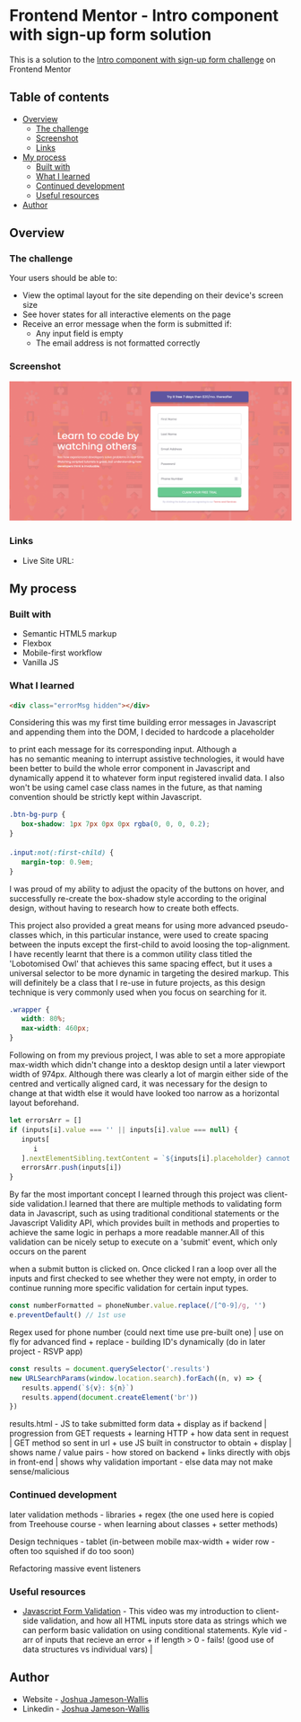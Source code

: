 # Frontend Mentor - Intro component with sign-up form solution

This is a solution to the [Intro component with sign-up form challenge](https://www.frontendmentor.io/challenges/intro-component-with-signup-form-5cf91bd49edda32581d28fd1) on Frontend Mentor

## Table of contents

-  [Overview](#overview)
   -  [The challenge](#the-challenge)
   -  [Screenshot](#screenshot)
   -  [Links](#links)
-  [My process](#my-process)
   -  [Built with](#built-with)
   -  [What I learned](#what-i-learned)
   -  [Continued development](#continued-development)
   -  [Useful resources](#useful-resources)
-  [Author](#author)

## Overview

### The challenge

Your users should be able to:

-  View the optimal layout for the site depending on their device's screen size
-  See hover states for all interactive elements on the page
-  Receive an error message when the form is submitted if:
   -  Any input field is empty
   -  The email address is not formatted correctly

### Screenshot

![](./Screenshot.png)

### Links

-  Live Site URL:

## My process

### Built with

-  Semantic HTML5 markup
-  Flexbox
-  Mobile-first workflow
-  Vanilla JS

### What I learned

```html
<div class="errorMsg hidden"></div>
```

Considering this was my first time building error messages in Javascript and appending them into the DOM, I decided to hardcode a placeholder <div> to print each message for its corresponding input. Although a <div> has no semantic meaning to interrupt assistive technologies, it would have been better to build the whole error component in Javascript and dynamically append it to whatever form input registered invalid data. I also won't be using camel case class names in the future, as that naming convention should be strictly kept within Javascript.

```css
.btn-bg-purp {
   box-shadow: 1px 7px 0px 0px rgba(0, 0, 0, 0.2);
}

.input:not(:first-child) {
   margin-top: 0.9em;
}
```

I was proud of my ability to adjust the opacity of the buttons on hover, and successfully re-create the box-shadow style according to the original design, without having to research how to create both effects.

This project also provided a great means for using more advanced pseudo-classes which, in this particular instance, were used to create spacing between the inputs except the first-child to avoid loosing the top-alignment. I have recently learnt that there is a common utility class titled the 'Lobotomised Owl' that achieves this same spacing effect, but it uses a universal selector to be more dynamic in targeting the desired markup. This will definitely be a class that I re-use in future projects, as this design technique is very commonly used when you focus on searching for it.

```css
.wrapper {
   width: 80%;
   max-width: 460px;
}
```

Following on from my previous project, I was able to set a more appropiate max-width which didn't change into a desktop design until a later viewport width of 974px. Although there was clearly a lot of margin either side of the centred and vertically aligned card, it was necessary for the design to change at that width else it would have looked too narrow as a horizontal layout beforehand.

```js
let errorsArr = []
if (inputs[i].value === '' || inputs[i].value === null) {
   inputs[
      i
   ].nextElementSibling.textContent = `${inputs[i].placeholder} cannot be empty`
   errorsArr.push(inputs[i])
}
```

By far the most important concept I learned through this project was client-side validation.I learned that there are multiple methods to validating form data in Javascript, such as using traditional conditional statements or the Javascript Validity API, which provides built in methods and properties to achieve the same logic in perhaps a more readable manner.All of this validation can be nicely setup to execute on a 'submit' event, which only occurs on the parent <form> when a submit button is clicked on. Once clicked I ran a loop over all the inputs and first checked to see whether they were not empty, in order to continue running more specific validation for certain input types.

```js
const numberFormatted = phoneNumber.value.replace(/[^0-9]/g, '')
e.preventDefault() // 1st use
```

Regex used for phone number (could next time use pre-built one) | use on fly for advanced find + replace - building ID's dynamically (do in later project - RSVP app)

```js
const results = document.querySelector('.results')
new URLSearchParams(window.location.search).forEach((n, v) => {
   results.append(`${v}: ${n}`)
   results.append(document.createElement('br'))
})
```

results.html - JS to take submitted form data + display as if backend | progression from GET requests + learning HTTP + how data sent in request | GET method so sent in url + use JS built in constructor to obtain + display | shows name / value pairs - how stored on backend + links directly with objs in front-end | shows why validation important - else data may not make sense/malicious

### Continued development

later validation methods - libraries + regex (the one used here is copied from Treehouse course - when learning about classes + setter methods)

Design techniques - tablet (in-between mobile max-width + wider row - often too squished if do too soon)

Refactoring massive event listeners

### Useful resources

-  [Javascript Form Validation](https://www.youtube.com/watch?v=In0nB0ABaUk&t=105s&ab_channel=WebDevSimplified) - This video was my introduction to client-side validation, and how all HTML inputs store data as strings which we can perform basic validation on using conditional statements. Kyle vid - arr of inputs that recieve an error + if length > 0 - fails! (good use of data structures vs individual vars) |

## Author

-  Website - [Joshua Jameson-Wallis](https://joshuajamesonwallis.com)
-  Linkedin - [Joshua Jameson-Wallis]()
